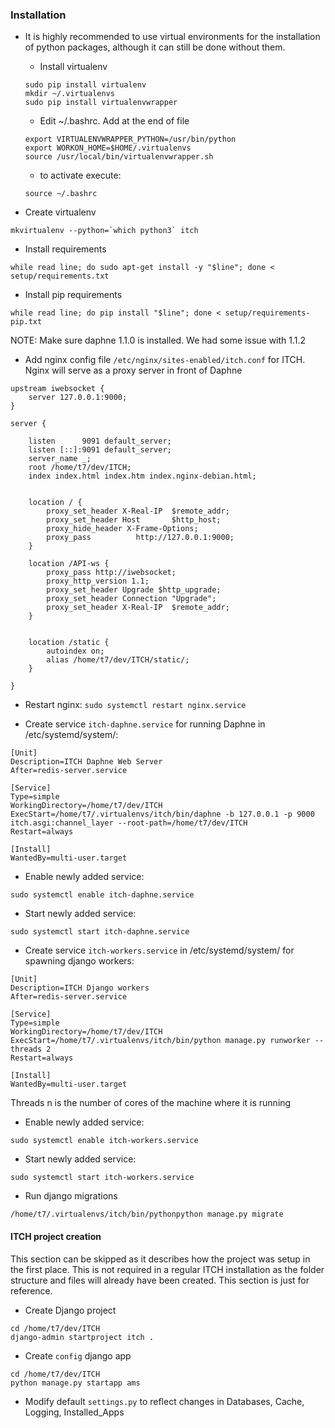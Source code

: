 ### Installation

- It is highly recommended to use virtual environments for the installation of python packages, although it can still be done without them.

   * Install virtualenv
   ```
   sudo pip install virtualenv
   mkdir ~/.virtualenvs
   sudo pip install virtualenvwrapper
   ```

   * Edit ~/.bashrc. Add at the end of file
   ```
   export VIRTUALENVWRAPPER_PYTHON=/usr/bin/python
   export WORKON_HOME=$HOME/.virtualenvs
   source /usr/local/bin/virtualenvwrapper.sh
   ```
   * to activate execute: 
   ```
   source ~/.bashrc
   ```

- Create virtualenv

```
mkvirtualenv --python=`which python3` itch
```

- Install requirements

```
while read line; do sudo apt-get install -y "$line"; done < setup/requirements.txt
```

- Install pip requirements

```
while read line; do pip install "$line"; done < setup/requirements-pip.txt
```
 
 NOTE: Make sure daphne 1.1.0 is installed. We had some issue with 1.1.2
 
- Add nginx config file ```/etc/nginx/sites-enabled/itch.conf``` for ITCH. Nginx will serve as a proxy server in front of Daphne

```
upstream iwebsocket {
    server 127.0.0.1:9000;
}

server {

    listen      9091 default_server;
    listen [::]:9091 default_server;
    server_name _;
    root /home/t7/dev/ITCH;
    index index.html index.htm index.nginx-debian.html;


    location / {
        proxy_set_header X-Real-IP  $remote_addr;
        proxy_set_header Host       $http_host;
        proxy_hide_header X-Frame-Options;
        proxy_pass          http://127.0.0.1:9000;
    }

    location /API-ws {
        proxy_pass http://iwebsocket;
        proxy_http_version 1.1;
        proxy_set_header Upgrade $http_upgrade;
        proxy_set_header Connection "Upgrade";
        proxy_set_header X-Real-IP  $remote_addr;
    }


    location /static {
        autoindex on;
        alias /home/t7/dev/ITCH/static/;
    }

}

```

- Restart nginx: ```sudo systemctl restart nginx.service```

- Create service ```itch-daphne.service``` for running Daphne in /etc/systemd/system/:

```
[Unit]
Description=ITCH Daphne Web Server
After=redis-server.service

[Service]
Type=simple
WorkingDirectory=/home/t7/dev/ITCH
ExecStart=/home/t7/.virtualenvs/itch/bin/daphne -b 127.0.0.1 -p 9000 itch.asgi:channel_layer --root-path=/home/t7/dev/ITCH 
Restart=always

[Install]
WantedBy=multi-user.target
```

- Enable newly added service:
```
sudo systemctl enable itch-daphne.service
```

- Start newly added service:
```
sudo systemctl start itch-daphne.service
```

- Create service ```itch-workers.service```  in /etc/systemd/system/ for spawning django workers:

```
[Unit]
Description=ITCH Django workers
After=redis-server.service

[Service]
Type=simple
WorkingDirectory=/home/t7/dev/ITCH
ExecStart=/home/t7/.virtualenvs/itch/bin/python manage.py runworker --threads 2
Restart=always

[Install]
WantedBy=multi-user.target
```

Threads n is the number of cores of the machine where it is running

- Enable newly added service:
```
sudo systemctl enable itch-workers.service
```

- Start newly added service:
```
sudo systemctl start itch-workers.service
```

- Run django migrations

```
/home/t7/.virtualenvs/itch/bin/pythonpython manage.py migrate
```

#### ITCH project creation

This section can be skipped as it describes how the project was setup in the first place. 
This is not required in a regular ITCH installation as the folder structure and files will already
have been created. This section is just for reference.

- Create Django project

```
cd /home/t7/dev/ITCH
django-admin startproject itch .
```

- Create ```config``` django app

```
cd /home/t7/dev/ITCH
python manage.py startapp ams
```

- Modify default ```settings.py``` to reflect changes in Databases, Cache, Logging, Installed_Apps

